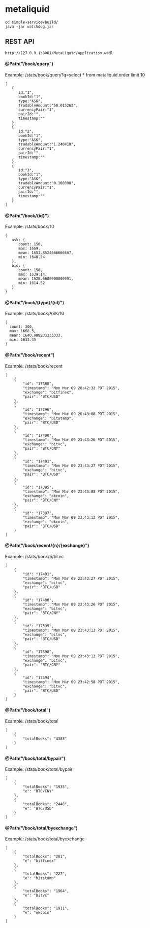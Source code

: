 # metaliquid

```
cd simple-service/build/
java -jar watchdog.jar
```

## REST API

```
http://127.0.0.1:8081/MetaLiquid/application.wadl
```

#### @Path("/book/query")
Example: /stats/book/query?q=select * from metaliquid.order limit 10

```
[  
   {  
      id:"1",
      bookId:"1",
      type:"ASK",
      tradableAmount:"50.015262",
      currencyPair:"1",
      pairId:"",
      timestamp:""
   },
   {  
      id:"2",
      bookId:"1",
      type:"ASK",
      tradableAmount:"1.240410",
      currencyPair:"1",
      pairId:"",
      timestamp:""
   },
   {  
      id:"3",
      bookId:"1",
      type:"ASK",
      tradableAmount:"0.100000",
      currencyPair:"1",
      pairId:"",
      timestamp:""
   }
]
```

#### @Path("/book/{id}")
Example: /stats/book/10
```
{
   ask: {
      count: 150,
      max: 1669,
      mean: 1653.8524666666667,
      min: 1640.24
   },
   bid: {
      count: 150,
      max: 1639.14,
      mean: 1628.6680000000001,
      min: 1614.52
   }
}
```

#### @Path("/book/{type}/{id}")
Example: /stats/book/ASK/10
```
{
  count: 300,
  max: 1668.5,
  mean: 1640.988233333333,
  min: 1613.45
}
```



#### @Path("/book/recent")
Example: /stats/book/recent
```
[
    {
        "id": "17388",
        "timestamp": "Mon Mar 09 20:42:32 PDT 2015",
        "exchange": "bitfinex",
        "pair": "BTC/USD"
    },
    {
        "id": "17396",
        "timestamp": "Mon Mar 09 20:43:08 PDT 2015",
        "exchange": "bitstamp",
        "pair": "BTC/USD"
    },
    {
        "id": "17400",
        "timestamp": "Mon Mar 09 23:43:26 PDT 2015",
        "exchange": "bitvc",
        "pair": "BTC/CNY"
    },
    {
        "id": "17401",
        "timestamp": "Mon Mar 09 23:43:27 PDT 2015",
        "exchange": "bitvc",
        "pair": "BTC/USD"
    },
    {
        "id": "17395",
        "timestamp": "Mon Mar 09 23:43:08 PDT 2015",
        "exchange": "okcoin",
        "pair": "BTC/CNY"
    },
    {
        "id": "17397",
        "timestamp": "Mon Mar 09 23:43:12 PDT 2015",
        "exchange": "okcoin",
        "pair": "BTC/USD"
    }
]
```

#### @Path("/book/recent/{n}/{exchange}")
Example: /stats/book/5/bitvc
```
[
    {
        "id": "17401",
        "timestamp": "Mon Mar 09 23:43:27 PDT 2015",
        "exchange": "bitvc",
        "pair": "BTC/USD"
    },
    {
        "id": "17400",
        "timestamp": "Mon Mar 09 23:43:26 PDT 2015",
        "exchange": "bitvc",
        "pair": "BTC/CNY"
    },
    {
        "id": "17399",
        "timestamp": "Mon Mar 09 23:43:13 PDT 2015",
        "exchange": "bitvc",
        "pair": "BTC/USD"
    },
    {
        "id": "17398",
        "timestamp": "Mon Mar 09 23:43:12 PDT 2015",
        "exchange": "bitvc",
        "pair": "BTC/CNY"
    },
    {
        "id": "17394",
        "timestamp": "Mon Mar 09 23:42:58 PDT 2015",
        "exchange": "bitvc",
        "pair": "BTC/USD"
    }
]
```

#### @Path("/book/total")
Example: /stats/book/total
```
[
    {
        "totalBooks": "4383"
    }
]
```

#### @Path("/book/total/bypair")
Example: /stats/book/total/bypair
```
[
    {
        "totalBooks": "1935",
        "e": "BTC/CNY"
    },
    {
        "totalBooks": "2448",
        "e": "BTC/USD"
    }
]
```

#### @Path("/book/total/byexchange")
Example: /stats/book/total/byexchange
```
[
    {
        "totalBooks": "281",
        "e": "bitfinex"
    },
    {
        "totalBooks": "227",
        "e": "bitstamp"
    },
    {
        "totalBooks": "1964",
        "e": "bitvc"
    },
    {
        "totalBooks": "1911",
        "e": "okcoin"
    }
]
```

